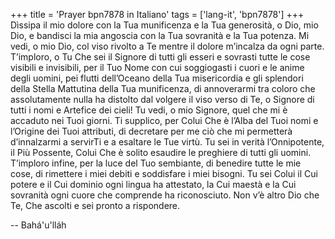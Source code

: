 +++
title = 'Prayer bpn7878 in Italiano'
tags = ['lang-it', 'bpn7878']
+++
Dìssipa il mio dolore con la Tua munificenza e la Tua generosità, o Dio, mio Dio, e bandisci la mia angoscia con la Tua sovranità e la Tua potenza. Mi vedi, o mio Dio, col viso rivolto a Te mentre il dolore m’incalza da ogni parte. T’imploro, o Tu Che sei il Signore di tutti gli esseri e sovrasti tutte le cose visibili e invisibili, per il Tuo Nome con cui soggiogasti i cuori e le anime degli uomini, pei flutti dell’Oceano della Tua misericordia e gli splendori della Stella Mattutina della Tua munificenza, di annoverarmi tra coloro che assolutamente nulla ha distolto dal volgere il viso verso di Te, o Signore di tutti i nomi e Artefice dei cieli!
Tu vedi, o mio Signore, quel che mi è accaduto nei Tuoi giorni. Ti supplico, per Colui Che è l’Alba del Tuoi nomi e l’Origine dei Tuoi attributi, di decretare per me ciò che mi permetterà d’innalzarmi a servirTi e a esaltare le Tue virtù. Tu sei in verità l’Onnipotente, il Più Possente, Colui Che è solito esaudire le preghiere di tutti gli uomini. 
T’imploro infine, per la luce del Tuo sembiante, di benedire tutte le mie cose, di rimettere i miei debiti e soddisfare i miei bisogni. Tu sei Colui il Cui potere e il Cui dominio ogni lingua ha attestato, la Cui maestà e la Cui sovranità ogni cuore che comprende ha riconosciuto. Non v’è altro Dio che Te, Che ascolti e sei pronto a rispondere.

-- Bahá'u'lláh
